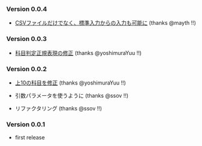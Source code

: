 ### Version 0.0.4

* [CSVファイルだけでなく、標準入力からの入力も可能に](https://github.com/rkmathi/quads/issues/12) (thanks @mayth !!)


### Version 0.0.3

* [科目判定正規表現の修正](https://github.com/rkmathi/quads/issues/7) (thanks @yoshimuraYuu !!)


### Version 0.0.2

* [上10の科目を修正](https://github.com/rkmathi/quads/issues/4) (thanks @yoshimuraYuu !!)

* 引数パラメータを使うように (thanks @ssov !!)

* リファクタリング (thanks @ssov !!)


### Version 0.0.1

* first release

